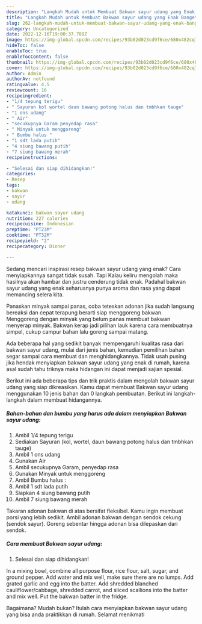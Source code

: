 ```yaml
---
description: "Langkah Mudah untuk Membuat Bakwan sayur udang yang Enak Banget, Buat Buka Puasa}"
title: "Langkah Mudah untuk Membuat Bakwan sayur udang yang Enak Banget, Buat Buka Puasa}"
slug: 262-langkah-mudah-untuk-membuat-bakwan-sayur-udang-yang-enak-banget-buat-buka-puasa
category: Uncategorized
date: 2022-12-16T19:00:37.789Z
image: https://img-global.cpcdn.com/recipes/93b02d023cd9f6ce/680x482cq70/bakwan-sayur-udang-foto-resep-utama.jpg
hideToc: false
enableToc: true
enableTocContent: false
thumbnail: https://img-global.cpcdn.com/recipes/93b02d023cd9f6ce/680x482cq70/bakwan-sayur-udang-foto-resep-utama.jpg
cover: https://img-global.cpcdn.com/recipes/93b02d023cd9f6ce/680x482cq70/bakwan-sayur-udang-foto-resep-utama.jpg
author: Admin
authorAv: notfound
ratingvalue: 4.5
reviewcount: 16
recipeingredient:
- "1/4 tepung terigu"
- " Sayuran kol wortel daun bawang potong halus dan tmbhkan tauge"
- "1 ons udang"
- " Air"
- "secukupnya Garam penyedap rasa"
- " Minyak untuk menggoreng"
- " Bumbu halus "
- "1 sdt lada putih"
- "4 siung bawang putih"
- "7 siung bawang merah"
recipeinstructions:

- "Selesai dan siap dihidangkan!"
categories:
- Resep
tags:
- bakwan
- sayur
- udang

katakunci: bakwan sayur udang 
nutrition: 227 calories
recipecuisine: Indonesian
preptime: "PT23M"
cooktime: "PT32M"
recipeyield: "2"
recipecategory: Dinner

---
```



Sedang mencari inspirasi resep bakwan sayur udang yang enak? Cara menyiapkannya sangat tidak susah. Tapi Kalau keliru mengolah maka hasilnya akan hambar dan justru cenderung tidak enak. Padahal bakwan sayur udang yang enak seharusnya punya aroma dan rasa yang dapat memancing selera kita.


Panaskan minyak sampai panas, coba teteskan adonan jika sudah langsung bereaksi dan cepat terapung berarti siap menggoreng bakwan. Menggoreng dengan minyak yang belum panas membuat bakwan menyerap minyak. Bakwan kerap jadi pilihan lauk karena cara membuatnya simpel, cukup campur bahan lalu goreng sampai matang.

Ada beberapa hal yang sedikit banyak mempengaruhi kualitas rasa dari bakwan sayur udang, mulai dari jenis bahan, kemudian pemilihan bahan segar sampai cara membuat dan menghidangkannya. Tidak usah pusing jika hendak menyiapkan bakwan sayur udang yang enak di rumah, karena asal sudah tahu triknya maka hidangan ini dapat menjadi sajian spesial.


Berikut ini ada beberapa tips dan trik praktis dalam mengolah bakwan sayur udang yang siap dikreasikan. Kamu dapat membuat Bakwan sayur udang menggunakan 10 jenis bahan dan 0 langkah pembuatan. Berikut ini langkah-langkah dalam membuat hidangannya.

<!--inarticleads1-->

##### Bahan-bahan dan bumbu yang harus ada dalam menyiapkan Bakwan sayur udang:

1. Ambil 1/4 tepung terigu
1. Sediakan  Sayuran (kol, wortel, daun bawang potong halus dan tmbhkan tauge)
1. Ambil 1 ons udang
1. Gunakan  Air
1. Ambil secukupnya Garam, penyedap rasa
1. Gunakan  Minyak untuk menggoreng
1. Ambil  Bumbu halus :
1. Ambil 1 sdt lada putih
1. Siapkan 4 siung bawang putih
1. Ambil 7 siung bawang merah


Takaran adonan bakwan di atas bersifat fleksibel. Kamu ingin membuat porsi yang lebih sedikit. Ambil adonan bakwan dengan sendok cekung (sendok sayur). Goreng sebentar hingga adonan bisa dilepaskan dari sendok. 

<!--inarticleads2-->

##### Cara membuat Bakwan sayur udang:


1. Selesai dan siap dihidangkan!

In a mixing bowl, combine all purpose flour, rice flour, salt, sugar, and ground pepper. Add water and mix well, make sure there are no lumps. Add grated garlic and egg into the batter. Add shredded blanched cauliflower/cabbage, shredded carrot, and sliced scallions into the batter and mix well. Put the bakwan batter in the fridge. 

Bagaimana? Mudah bukan? Itulah cara menyiapkan bakwan sayur udang yang bisa anda praktikkan di rumah. Selamat menikmati
